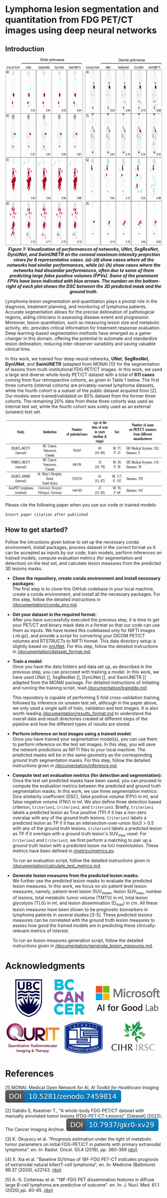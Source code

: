 # Lymphoma lesion segmentation and quantitation from FDG PET/CT images using deep neural networks

## Introduction
<p align="center">
  <img src="./documentation/assets/segmentation_performance_visualization.png" alt="Figure" height="600" />
  <br>
  <em>
  <strong>
    Figure 1: Visualization of performances of networks, UNet, SegResNet, DynUNet, and SwinUNETR on the coronal maximum intensity projection views for 8 representative cases. (a)-(d) show cases where all the networks had similar performances, while (e)-(h) show cases where the networks had dissimilar performances, often due to some of them predicting large false positive volumes (FPVs). Some of the prominent FPVs have been indicated with blue arrows. The number on the bottom-right of each plot shows the DSC between the 3D predicted mask and the ground truth.
   </strong>
  </em>
</p>


Lymphoma lesion segmentation and quantitation plays a pivotal role in the diagnosis, treatment planning, and monitoring of lymphoma patients. Accurate segmentation allows for the precise delineation of pathological regions, aiding clinicians in assessing disease extent and progression. Moreover, lesion quantitation, such as measuring lesion size and metabolic activity, etc. provides critical information for treatment response evaluation. Deep learning-based segmentation methods have emerged as a game-changer in this domain, offering the potential to automate and standardize lesion delineation, reducing inter-observer variability and saving valuable clinical time. 

In this work, we trained four deep neural networks, **UNet**, **SegResNet**, **DynUNet**, and **SwinUNETR** (adapted from MONAI [1]) for the segmentation of lesions from multi-institutional FDG PET/CT images. In this work, we used a large and diverse whole-body PET/CT dataset with a total of **611 cases** coming from four retrospective cohorts, as given in Table 1 below. The first three cohorts (internal cohorts) are privately-owned lymphoma datasets, while the fourth cohort is a subset of the public dataset acquired from [2]. Our models were trained/validated on 80% dataset from the former three cohorts. The remaining 20% data from these three cohorts was used as internal test set, while the fourth cohort was solely used as an external (unseen) test set.    

<p align="center">
  <img src="./documentation/assets/cohort_table.png" alt="Table1" height="250" />
</p>

Please cite the following paper when you use our code or trained models:
```
Insert paper citation after published
```


## How to get started?
Follow the intructions given below to set up the necessary conda environment, install packages, process dataset in the correct format so it can be accepted as inputs by our code, train models, perform inferences on trained models, compute evaluation metrics (for segmentation and detection) on the test set, and calculate lesion measures from the predicted 3D lesions masks. 

- **Clone the repository, create conda environment and install necessary packages:**  
    The first step is to clone this GitHub codebase in your local machine, create a conda environment, and install all the necessary packages. For this step, follow the detailed instructions in [/documentation/conda_env.md](/documentation/conda_env.md). 

- **Get your dataset in the required format:**  
    After you have successfully executed the previous step, it is time to get your PET/CT and binary mask data in a format so that our code can use them as inputs. We have tested this codebased only for NIFTI images (.nii.gz), and provide a script for converting your DICOM PET/CT volumes and RTSTRUCTs to NIFTI format. This data directory setup is slightly based on [nnUNet](https://github.com/MIC-DKFZ/nnUNet/tree/master). For this step, follow the detailed instructions in [/documentation/dataset_format.md](/documentation/dataset_format.md). 

- **Train a model:**  
    Once you have the data folders and data set up, as described in the previous step, you can procceed with training a model. In this work, we have used UNet [], SegResNet [], DynUNet [], and SwinUNETR [] adapted from the MONAI package. For detailed instructions of initiating and running the training script, read [/documentation/trainddp.md](/documentation/trainddp.md). 

    This repository is capable of performing 5 fold cross-validation training, followed by inference on unseen test set, although in the paper above, we only used a single split of train, validation and test images. It is also worth reading [/documentation/results_format.md](/documentation/results_format.md) to understand the overall data and result directories created at different steps of the pipeline and how the different types of results are stored.   

- **Perform inference on test images using a trained model:**  
    Once you have trained your segmentation model(s), you can use them to perform inference on the test set images. In this step, you will save the network predictions as NIFTI files to your local machine. The predicted masks will be in the same geometry as the corresponding ground truth segmentation masks. For this step, follow the detailed instructions given in [/documentation/inference.md](/documentation/inference.md).

- **Compute test set evaluation metrics (for detection and segmentation):**  
    Once the test set predicted masks have been saved, you can proceed to compute the evaluation metrics between the predicted and ground truth segmentation masks. In this work, we use three segmentation metrics: Dice similarity coefficient (DSC), false positive volume (FPV) in ml, and false negative volume (FNV) in ml. We also define three detection based criterion, `Criterion1`, `Criterion2`, and `Criterion3`. Briefly, `Criterion1` labels a predicted lesion as True positive (TP) if it has a non-zero overalap with any of the ground truth lesions. `Criterion2` labels a predicted lesion as TP if it has an intersection-over-union (IoU) > 0.5 with any of the ground truth lesions. `Criterion3` labels a predicted lesion as TP if it overlaps with a ground truth lesion's SUV<sub>max</sub> voxel. For `Criterion2` and `Criterion3`, we first perform a matching to pair up a ground truth lesion with a predicted lesion via IoU maximization. These metrics have been defined in [/metrics/metrics.py](/metrics/metrics.py). 

    To run an evaluation script, follow the detailed instructions given in [/documentation/calculate_test_metrics.md](/documentation/calculate_test_metrics.md).


- **Generate lesion measures from the predicted lesion masks:**    
    We further use the predicted lesion masks to evaluate the predicted lesion measures. In this work, we focus on six patient level lesion measures, namely, patient-level lesion SUV<sub>mean</sub>, lesion SUV<sub>max</sub>, number of lesions, total metabolic tumor volume (TMTV) in ml, total lesion glycolysis (TLG) in ml, and lesion dissemination (D<sub>max</sub>) in cm. All these lesion measures have been shown to be prognostic biomarkers in lymphoma patients in several studies [3-5]. These predicted lesions measures can be correlated with the ground truth lesion measures to assess how good the trained models are in predicting these clinically-relevant metrics of interest.

    To run an lesion measures generation script, follow the detailed instructions given in [/documentation/generate_lesion_measures.md](/documentation/generate_lesion_measures.md).


# Acknowledgments
<p align="center">
  <img src="./documentation/assets/all_logos.png" alt="Table1" height="250" />
</p>


# References
<a id="1">[1]</a> 
MONAI: Medical Open Network for AI,
*AI Toolkit for Healthcare Imaging*
[![DOI](/documentation/assets/monai_zenodo.svg)](https://zenodo.org/record/7459814)

<a id="2">[2]</a> 
Gatidis S, Kuestner T., "A whole-body FDG-PET/CT dataset with manually annotated tumor lesions (FDG-PET-CT-Lesions)" [Dataset] (2022), The Cancer Imaging Archive. 
[![DOI](/documentation/assets/autopet_data_zenodo.svg)](https://doi.org/10.7937/gkr0-xv29)

<a id="3">[3]</a> 
K. Okuyucu et al. "Prognosis estimation under the light of metabolic tumor parameters on initial FDG-PET/CT
in patients with primary extranodal lymphoma". en. In: Radiol. Oncol. 50.4 (2016), pp. 360–369
[(doi)](https://doi.org/10.1515/raon-2016-0045)

<a id="4">[4]</a> 
X. Xia et al. "Baseline SUVmax of 18F-FDG PET-CT indicates prognosis of extranodal natural killer/T-cell
lymphoma", en. In: Medicine (Baltimore) 99.37 (2020), e22143.
[(doi)](https://doi.org/10.1097%2FMD.0000000000022143)

<a id="5">[5]</a> 
A.-S. Cottereau et al. "18F-FDG PET dissemination features in diffuse large B-cell lymphoma are predictive of outcome". en. In: J. Nucl. Med. 61.1 (2020),pp. 40–45.
[(doi)](https://doi.org/10.2967/jnumed.119.229450)
